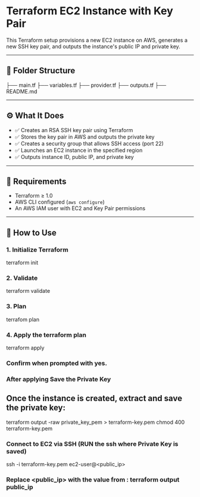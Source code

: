 # Terraform EC2 Instance with Key Pair

This Terraform setup provisions a new EC2 instance on AWS, generates a new SSH key pair, and outputs the instance's public IP and private key.

---

## 📁 Folder Structure
├── main.tf
├── variables.tf
├── provider.tf
├── outputs.tf
├── README.md


---

## ⚙️ What It Does

- ✅ Creates an RSA SSH key pair using Terraform
- ✅ Stores the key pair in AWS and outputs the private key
- ✅ Creates a security group that allows SSH access (port 22)
- ✅ Launches an EC2 instance in the specified region
- ✅ Outputs instance ID, public IP, and private key

---

## 🧾 Requirements

- Terraform ≥ 1.0
- AWS CLI configured (`aws configure`)
- An AWS IAM user with EC2 and Key Pair permissions

---

## 🚀 How to Use

### 1. Initialize Terraform

terraform init

### 2. Validate

terraform validate

### 3. Plan
terrafom plan

### 4. Apply the terraform plan
terraform apply

### Confirm when prompted with yes.

### After applying Save the Private Key
## Once the instance is created, extract and save the private key:

terraform output -raw private_key_pem > terraform-key.pem
chmod 400 terraform-key.pem

### Connect to EC2 via SSH (RUN the ssh where Private Key is saved)

ssh -i terraform-key.pem ec2-user@<public_ip>   

### Replace <public_ip> with the value from : terraform output public_ip

  

